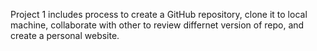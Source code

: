 Project 1 includes process to create a GitHub repository, clone it to local machine, collaborate with other to review differnet version of repo, and create a personal website.
